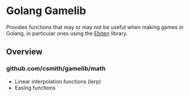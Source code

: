 # Golang Gamelib

Provides functions that may or may not be useful when making games in Golang,
in particular ones using the [Ebiten](https://ebiten.org/) library.

## Overview

### github.com/csmith/gamelib/math

* Linear interpolation functions (lerp)
* Easing functions

